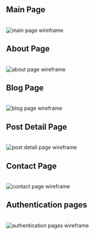 <h2>Main Page</h2><br>
<img src="https://res.cloudinary.com/dmncxwmip/image/upload/v1707678020/happy-leaf-website/happy-leaf%20read.me/wireframes-INDEX-D_btsbbf.jpg" alt="main page wireframe">
<h2>About Page</h2><br>
<img src="https://res.cloudinary.com/dmncxwmip/image/upload/v1707678019/happy-leaf-website/happy-leaf%20read.me/wireframes-ABOUT-D_hn6yzq.jpg" alt="about page wireframe">
<h2>Blog Page</h2><br>
<img src="https://res.cloudinary.com/dmncxwmip/image/upload/v1707678019/happy-leaf-website/happy-leaf%20read.me/wireframes_BLOG-D_lp3jua.jpg" alt="blog page wireframe">
<h2>Post Detail Page</h2><br>
<img src="https://res.cloudinary.com/dmncxwmip/image/upload/v1707678020/happy-leaf-website/happy-leaf%20read.me/wireframes_POSTDET-D_sbfhii.jpg" alt="post detail page wireframe">
<h2>Contact Page</h2><br>
<img src="https://res.cloudinary.com/dmncxwmip/image/upload/v1707678020/happy-leaf-website/happy-leaf%20read.me/wireframes_CONTACT-D_yd9fwp.jpg" alt="contact page wireframe">
<h2>Authentication pages</h2><br>
<img src="https://res.cloudinary.com/dmncxwmip/image/upload/v1707678020/happy-leaf-website/happy-leaf%20read.me/wireframes_AUTH-D_w2xpdq.jpg" alt="authentication pages wireframe">